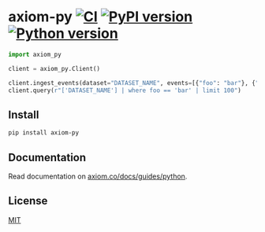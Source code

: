 # axiom-py [![CI][ci_badge]][ci] [![PyPI version][pypi_badge]][pypi] [![Python version][version_badge]][pypi]

```py
import axiom_py

client = axiom_py.Client()

client.ingest_events(dataset="DATASET_NAME", events=[{"foo": "bar"}, {"bar": "baz"}])
client.query(r"['DATASET_NAME'] | where foo == 'bar' | limit 100")
```

## Install

```sh
pip install axiom-py
```

## Documentation

Read documentation on [axiom.co/docs/guides/python](https://axiom.co/docs/guides/python).

## License

[MIT](./LICENSE)

<!-- Badges -->

[ci]: https://github.com/axiomhq/axiom-py/actions/workflows/ci.yml
[ci_badge]: https://img.shields.io/github/actions/workflow/status/axiomhq/axiom-py/ci.yml?branch=main&ghcache=unused
[pypi]: https://pypi.org/project/axiom-py/
[pypi_badge]: https://img.shields.io/pypi/v/axiom-py.svg
[version_badge]: https://img.shields.io/pypi/pyversions/axiom-py.svg
